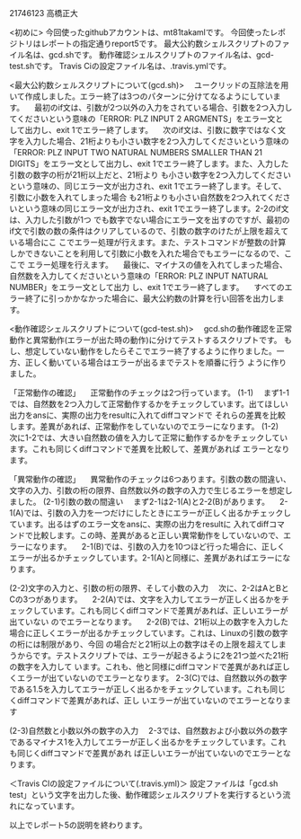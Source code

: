 21746123
高橋正大

<初めに>
今回使ったgithubアカウントは、mt81takamlです。
今回使ったレポジトリはレポートの指定通りreport5です。
最大公約数シェルスクリプトのファイル名は、gcd.shです。
動作確認シェルスクリプトのファイル名は、gcd-test.shです。
Travis Ciの設定ファイル名は、.travis.ymlです。

<最大公約数シェルスクリプトについて(gcd.sh)>
　ユークリッドの互除法を用いて作成しました。エラー終了は3つのパターンに分けてなるようにしています。
　最初のif文は、引数が2つ以外の入力をされている場合、引数を2つ入力してくださいという意味の「ERROR: PLZ INPUT 2 ARGMENTS」をエラー文と
して出力し、exit 1でエラー終了します。
　次のif文は、引数に数字ではなく文字を入力した場合、21桁よりも小さい数字を2つ入力してくださいという意味の「ERROR: PLZ INPUT TWO NATURAL 
NUMBERS SMALLER THAN 21 DIGITS」をエラー文として出力し、exit 1でエラー終了します。また、入力した引数の数字の桁が21桁以上だと、21桁より
も小さい数字を2つ入力してくださいという意味の、同じエラー文が出力され、exit 1でエラー終了します。そして、引数に小数を入れてしまった場合
も21桁よりも小さい自然数を2つ入れてくださいという意味の同じエラー文が出力され、exit 1でエラー終了します。2-2のif文は、入力した引数が1つ
でも数字でない場合にエラー文を出すのですが、最初のif文で引数の数の条件はクリアしているので、引数の数字のけたが上限を超えている場合にこ
こでエラー処理が行えます。また、テストコマンドが整数の計算しかできないことを利用して引数に小数を入れた場合でもエラーになるので、ここで
エラー処理を行えます。
　最後に、マイナスの値を入れてしまった場合、自然数を入力してくださいという意味の「ERROR: PLZ INPUT NATURAL NUMBER」をエラー文として出力
し、exit 1でエラー終了します。
　すべてのエラー終了に引っかかなかった場合に、最大公約数の計算を行い回答を出力します。


<動作確認シェルスクリプトについて(gcd-test.sh)>
　gcd.shの動作確認を正常動作と異常動作(エラーが出た時の動作)に分けてテストするスクリプトです。
もし、想定していない動作をしたらそこでエラー終了するように作りました。一方、正しく動いている場合はエラーが出るまでテストを順番に行う
ように作りました。

「正常動作の確認」
　正常動作のチェックは2つ行っています。
(1-1)
　まず1-1では、自然数を2つ入力して正常動作するかをチェックしています。出てほしい出力をansに、実際の出力をresultに入れてdiffコマンドで
それらの差異を比較します。差異があれば、正常動作をしていないのでエラーになります。
(1-2)　
　次に1-2では、大きい自然数の値を入力して正常に動作するかをチェックしています。これも同じくdiffコマンドで差異を比較して、差異があれば
エラーとなります。


「異常動作の確認」
　異常動作のチェックは6つあります。引数の数の間違い、文字の入力、引数の桁の限界、自然数以外の数字の入力で生じるエラーを想定しました。
(2-1)引数の数の間違い
　まず2-1は2-1(A)と2-2(B)があります。
　2-1(A)では、引数の入力を一つだけにしたときにエラーが正しく出るかチェックしています。出るはずのエラー文をansに、実際の出力をresultに
入れてdiffコマンドで比較します。この時、差異があると正しい異常動作をしていないので、エラーになります。
　2-1(B)では、引数の入力を10つほど行った場合に、正しくエラーが出るかチェックしています。2-1(A)と同様に、差異があればエラーになります。

(2-2)文字の入力と、引数の桁の限界、そして小数の入力
　次に、2-2はAとBとCの3つがあります。
　2-2(A)では、文字を入力してエラーが正しく出るかをチェックしています。これも同じくdiffコマンドで差異があれば、正しいエラーが出ていない
のでエラーとなります。
　2-2(B)では、21桁以上の数字を入力した場合に正しくエラーが出るかチェックしています。これは、Linuxの引数の数字の桁には制限があり、今回
の場合だと21桁以上の数字はその上限を超えてしまうからです。テストスクリプトでは、エラーが起きるように2を21つ並べた21桁の数字を入力して
います。これも、他と同様にdiffコマンドで差異があれば正しくエラーが出ていないのでエラーとなります。
 2-3(C)では、自然数以外の数字である1.5を入力してエラーが正しく出るかをチェックしています。これも同じくdiffコマンドで差異があれば、正し
いエラーが出ていないのでエラーとなります

(2-3)自然数と小数以外の数字の入力
　2-3では、自然数および小数以外の数字であるマイナス1を入力してエラーが正しく出るかをチェックしています。これも同じくdiffコマンドで差異があれ
ば正しいエラーが出ていないのでエラーとなります。

＜Travis CIの設定ファイルについて(.travis.yml)＞
設定ファイルは「gcd.sh test」という文字を出力した後、動作確認シェルスクリプトを実行するという流れになっています。

以上でレポート5の説明を終わります。

